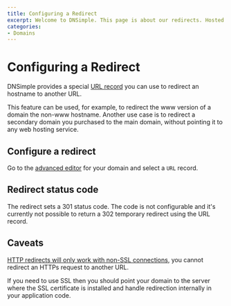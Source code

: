 ```yaml
---
title: Configuring a Redirect
excerpt: Welcome to DNSimple. This page is about our redirects. Hosted DNS has never been this easy.
categories:
- Domains
---
```


# Configuring a Redirect

DNSimple provides a special [URL record](/articles/url-record) you can use to redirect an hostname to another URL.

This feature can be used, for example, to redirect the www version of a domain the non-www hostname. Another use case is to redirect a secondary domain you purchased to the main domain, without pointing it to any web hosting service.

## Configure a redirect

Go to the [advanced editor](/articles/record-editor/) for your domain and select a `URL` record.

## Redirect status code

The redirect sets a 301 status code. The code is not configurable and it's currently not possible to return a 302 temporary redirect using the URL record.

## Caveats

[HTTP redirects will only work with non-SSL connections](/articles/url-redirect-ssl), you cannot redirect an HTTPs request to another URL.

If you need to use SSL then you should point your domain to the server where the SSL certificate is installed and handle redirection internally in your application code.

